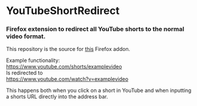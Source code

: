 # YouTubeShortRedirect
### Firefox extension to redirect all YouTube shorts to the normal video format.
  
This repository is the source for [this](https://addons.mozilla.org/en-US/firefox/addon/youtube-short-redirect/) Firefox addon.
  
Example functionality:  
https://www.youtube.com/shorts/examplevideo  
Is redirected to  
https://www.youtube.com/watch?v=examplevideo  
  
This happens both when you click on a short in YouTube and when inputting a shorts URL directly into the address bar.
